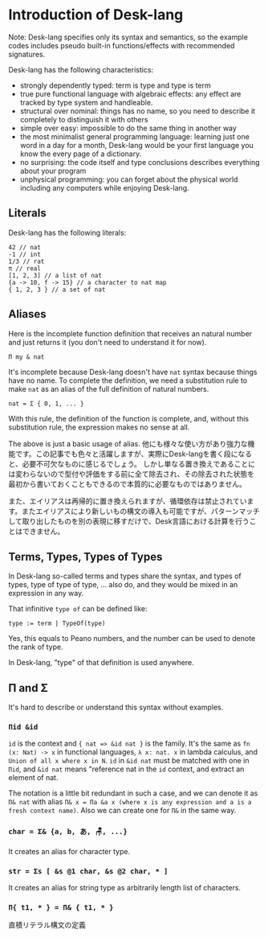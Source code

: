 # Introduction of Desk-lang

Note: Desk-lang specifies only its syntax and semantics, so the example codes includes pseudo built-in functions/effects with recommended signatures.

Desk-lang has the following characteristics:
- strongly dependently typed: term is type and type is term
- true pure functional language with algebraic effects: any effect are tracked by type system and handleable.
- structural over nominal: things has no name, so you need to describe it completely to distinguish it with others
- simple over easy: impossible to do the same thing in another way
- the most minimalist general programming language: learning just one word in a day for a month, Desk-lang would be your first language you know the every page of a dictionary.
- no surprising: the code itself and type conclusions describes everything about your program
- unphysical programming: you can forget about the physical world including any computers while enjoying Desk-lang.

## Literals

Desk-lang has the following literals:
``` 
42 // nat
-1 // int
1/3 // rat
π // real
[1, 2, 3] // a list of nat
{a -> 10, f -> 15} // a character to nat map
{ 1, 2, 3 } // a set of nat
```

## Aliases

Here is the incomplete function definition that receives an natural number and just returns it (you don't need to understand it for now).
```
Π my & nat
```

It's incomplete because Desk-lang doesn't have `nat` syntax because things have no name. To complete the definition, we need a substitution rule to make `nat` as an alias of the full definition of natural numbers.

```
nat = Σ { 0, 1, ... }
```
With this rule, the definition of the function is complete, and, without this substitution rule, the expression makes no sense at all.

The above is just a basic usage of alias. 他にも様々な使い方があり強力な機能です。この記事でも色々と活躍しますが、実際にDesk-langを書く段になると、必要不可欠なものに感じるでしょう。
しかし単なる置き換えであることには変わらないので型付や評価をする前に全て除去され、その除去された状態を最初から書いておくこともできるので本質的に必要なものではありません。

また、エイリアスは再帰的に置き換えられますが、循環依存は禁止されています。またエイリアスにより新しいもの構文の導入も可能ですが、パターンマッチして取り出したものを別の表現に移すだけで、Desk言語における計算を行うことはできません。

## Terms, Types, Types of Types

In Desk-lang so-called terms and types share the syntax, and types of types, type of type of type, ... also do, and they would be mixed in an expression in any way.

That infinitive `type of` can be defined like:
```
type := term | TypeOf(type) 
```

Yes, this equals to Peano numbers, and the number can be used to denote the rank of type.

In Desk-lang, "type" of that definition is used anywhere.

## Π and Σ

It's hard to describe or understand this syntax without examples.

### `Πid &id`
`id` is the context and `{ nat => &id nat }` is the family.
It's the same as `fn (x: Nat) -> x` in functional languages, `λ x: nat. x` in lambda calculus, and `Union of all x where x in N`.
`id` in `&id nat` must be matched with one in `Πid`, and `&id nat` means "reference nat in the `id` context, and extract an element of nat.

The notation is a little bit redundant in such a case, and we can denote it as `Π& nat` with alias `Π& x = Πa &a x (where x is any expression and a is a fresh context name)`. Also we can create one for `Π&` in the same way.

### `char = Σ& {a, b, あ, 🪑, ...}`

It creates an alias for character type. 

### `str = Σs [ &s @1 char, &s @2 char, * ]`

It creates an alias for string type as arbitrarily length list of characters.

### `Π{ t1, * } = Π& { t1, * }` 

直積リテラル構文の定義